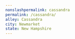 ```yaml
---
﻿nonslashpermalink: cassandra
permalink: /cassandra/
alley: Cassandra
city: Newmarket
state: New Hampshire
---
```

